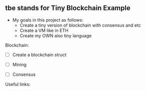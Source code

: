 ## tbe stands for Tiny Blockchain Example


- My goals in this project as follows:
    - Create a tiny version of blockchain with consensus and etc 
    - Create a VM like in ETH
    - Create my OWN also tiny language

Blockchain:
- [ ] Create a blockchain struct
- [ ] Mining
- [ ] Consensus



Useful links:


